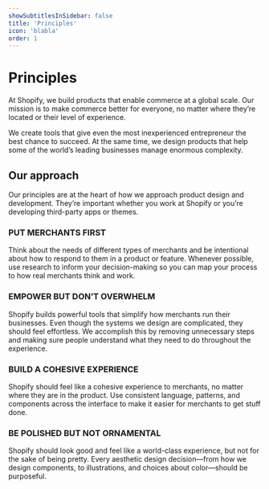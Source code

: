 ```yaml
---
showSubtitlesInSidebar: false
title: 'Principles'
icon: 'blabla'
order: 1
---
```


# Principles

At Shopify, we build products that enable commerce at a global scale. Our mission is to make commerce better for everyone, no matter where they’re located or their level of experience.

We create tools that give even the most inexperienced entrepreneur the best chance to succeed. At the same time, we design products that help some of the world’s leading businesses manage enormous complexity.

## Our approach

Our principles are at the heart of how we approach product design and development. They’re important whether you work at Shopify or you’re developing third-party apps or themes.

### PUT MERCHANTS FIRST

Think about the needs of different types of merchants and be intentional about how to respond to them in a product or feature. Whenever possible, use research to inform your decision-making so you can map your process to how real merchants think and work.

### EMPOWER BUT DON’T OVERWHELM

Shopify builds powerful tools that simplify how merchants run their businesses. Even though the systems we design are complicated, they should feel effortless. We accomplish this by removing unnecessary steps and making sure people understand what they need to do throughout the experience.

### BUILD A COHESIVE EXPERIENCE

Shopify should feel like a cohesive experience to merchants, no matter where they are in the product. Use consistent language, patterns, and components across the interface to make it easier for merchants to get stuff done.

### BE POLISHED BUT NOT ORNAMENTAL

Shopify should look good and feel like a world-class experience, but not for the sake of being pretty. Every aesthetic design decision—from how we design components, to illustrations, and choices about color—should be purposeful.

